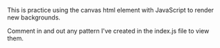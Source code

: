 This is practice using the canvas html element with JavaScript to render new backgrounds.

Comment in and out any pattern I've created in the index.js file to view them.